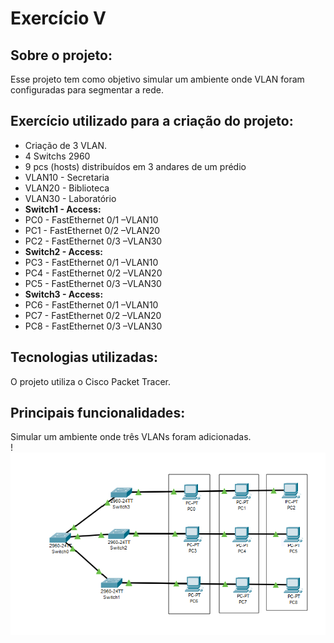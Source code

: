 # Exercício V
## Sobre o projeto:
Esse projeto tem como objetivo simular um ambiente onde VLAN foram configuradas para segmentar a rede. 
## Exercício utilizado para a criação do projeto:
+ Criação de 3 VLAN.
+ 4 Switchs 2960
+ 9 pcs (hosts) distribuídos em 3 andares de um prédio
+ VLAN10 - Secretaria
+ VLAN20 - Biblioteca
+ VLAN30 - Laboratório
+ **Switch1 - Access:**
+ PC0 - FastEthernet 0/1 –VLAN10
+ PC1 - FastEthernet 0/2 –VLAN20
+ PC2 - FastEthernet 0/3 –VLAN30
+ **Switch2 - Access:**
+ PC3 - FastEthernet 0/1 –VLAN10
+ PC4 - FastEthernet 0/2 –VLAN20
+ PC5 - FastEthernet 0/3 –VLAN30
+ **Switch3 - Access:**
+ PC6 - FastEthernet 0/1 –VLAN10
+ PC7 - FastEthernet 0/2 –VLAN20
+ PC8 - FastEthernet 0/3 –VLAN30
## Tecnologias utilizadas:
O projeto utiliza o Cisco Packet Tracer. 

## Principais funcionalidades:
Simular um ambiente onde três VLANs foram adicionadas. \
!![alt text](image.png)


